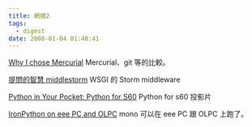 ```yaml
---
title: 網摘2
tags:
  - digest
date: 2008-01-04 01:48:41
---
```


[Why I chose Mercurial](http://www.dribin.org/dave/blog/archives/2007/12/30/why_mercurial/)
Mercurial、git 等的比較。

[提問的智慧
](http://www.chweng.idv.tw/smart-questions.php)[
middlestorm](http://vsevolod.balashov.name/middlestorm/)
WSGI 的 Storm middleware

[Python in Your Pocket: Python for S60](http://www.postneo.com/talks/pycon2006/)
Python for s60 投影片

[IronPython on eee PC and OLPC](http://ironpython-urls.blogspot.com/2008/01/ironpython-on-eee-pc-and-olpc.html)
mono 可以在 eee PC 跟 OLPC 上跑了。